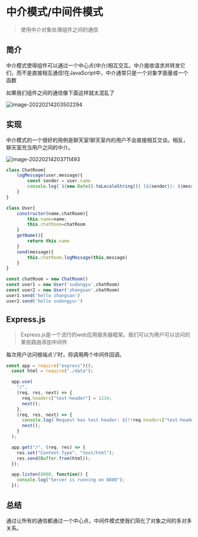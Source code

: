 # 中介模式/中间件模式

> 使用中介对象处理组件之间的通信

## 简介

 中介模式使得组件可以通过一个中心点(中介)相互交互。中介接收请求并转发它们，而不是直接相互通信!在JavaScript中，中介通常只是一个对象字面量或一个函数

如果我们组件之间的通信像下面这样就太混乱了

![image-20220214203502294](https://tva1.sinaimg.cn/large/008i3skNgy1gzdbkw1pbwj30r40l20ty.jpg)

## 实现

中介模式的一个很好的用例是聊天室!聊天室内的用户不会直接相互交谈。相反，聊天室充当用户之间的中介。

![image-20220214203711493](https://tva1.sinaimg.cn/large/008i3skNgy1gzdbkuuz0tj30qm0l03ze.jpg)

```js
class ChatRoom{
    logMessage(user,message){
        const sender = user.name
        console.log(`${new Date().toLocaleString()} [${sender}]: ${message}`)
    }
}

class User{
    constructor(name,chatRoom){
        this.name=name;
        this.chatRoom=chatRoom
    }
    getName(){
        return this.name
    }
    send(message){
        this.chatRoom.logMessage(this,message)
    }
}

const chatRoom = new ChatRoom()
const user1 = new User('sudongyu',chatRoom)
const user2 = new User('zhangsan',chatRoom)
user1.send('hello zhangsan')
user2.send('hello sudongyu~')


```

## Express.js

> Express.js是一个流行的web应用服务器框架。我们可以为用户可以访问的某些路由添加中间件

 每次用户访问根端点'/'时，将调用两个中间件回调。

```jsx
const app = require("express")();
  const html = require("./data");

  app.use(
    "/",
    (req, res, next) => {
      req.headers["test-header"] = 1234;
      next();
    },
    (req, res, next) => {
      console.log(`Request has test header: ${!!req.headers["test-header"]}`);
      next();
    }
  );

  app.get("/", (req, res) => {
    res.set("Content-Type", "text/html");
    res.send(Buffer.from(html));
  });

  app.listen(8080, function() {
    console.log("Server is running on 8080");
  });
```

## 总结

通过让所有的通信都通过一个中心点，中间件模式使我们简化了对象之间的多对多关系。